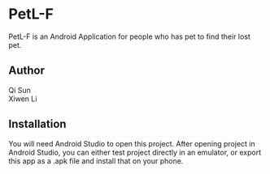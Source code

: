 # PetL-F

PetL-F is an Android Application for people who has pet to find their lost pet.

## Author

Qi Sun<br>
Xiwen Li

## Installation

You will need Android Studio to open this project. After opening project in Android Studio, you can either test project directly
in an emulator, or export this app as a .apk file and install that on your phone.


